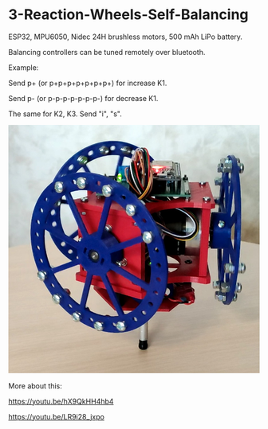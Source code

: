 # 3-Reaction-Wheels-Self-Balancing

ESP32, MPU6050, Nidec 24H brushless motors, 500 mAh LiPo battery.

Balancing controllers can be tuned remotely over bluetooth.

Example:

Send p+ (or p+p+p+p+p+p+p+) for increase K1.

Send p- (or p-p-p-p-p-p-p-) for decrease K1.

The same for K2, K3. Send "i", "s".

<img src="/pictures/3-wheel1.jpg" alt="3-Reaction-Wheels-Self-Balancing"/>
 
More about this:

https://youtu.be/hX9QkHH4hb4

https://youtu.be/LR9i28_jxpo
